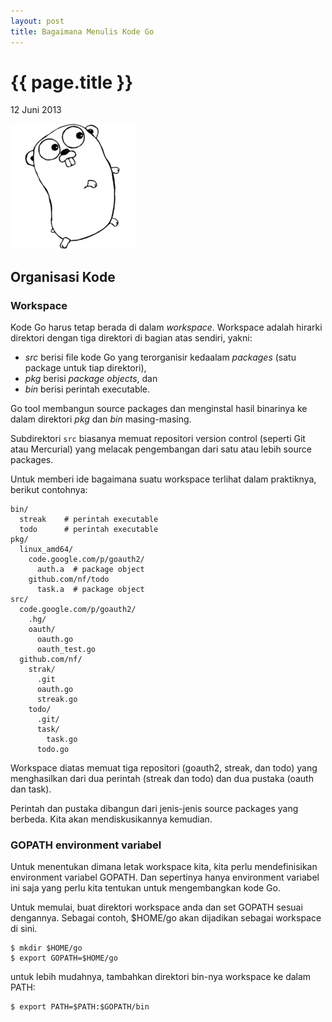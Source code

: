 ```yaml
---
layout: post
title: Bagaimana Menulis Kode Go
---
```


{{ page.title }}
================

<p class="meta">12 Juni 2013</p>

![Gopher - Maskot Bahasa Go](/images/gopherbw-small.png)

Organisasi Kode
---------------

### Workspace

Kode Go harus tetap berada di dalam _workspace_. Workspace adalah hirarki
direktori dengan tiga direktori di bagian atas sendiri, yakni:

- _src_ berisi file kode Go yang terorganisir kedaalam _packages_ (satu
  package untuk tiap direktori),
- _pkg_ berisi _package objects_, dan
- _bin_ berisi perintah executable.

Go tool membangun source packages dan menginstal hasil binarinya ke dalam
direktori _pkg_ dan _bin_ masing-masing.

Subdirektori `src` biasanya memuat repositori version control (seperti Git
atau Mercurial) yang melacak pengembangan dari satu atau lebih source
packages.

Untuk memberi ide bagaimana suatu workspace terlihat dalam praktiknya,
berikut contohnya:

    bin/
      streak    # perintah executable
      todo      # perintah executable
    pkg/
      linux_amd64/
        code.google.com/p/goauth2/
          auth.a  # package object
        github.com/nf/todo
          task.a  # package object
    src/
      code.google.com/p/goauth2/
        .hg/
        oauth/
          oauth.go
          oauth_test.go
      github.com/nf/
        strak/
          .git
          oauth.go
          streak.go
        todo/
          .git/
          task/
            task.go
          todo.go

Workspace diatas memuat tiga repositori (goauth2, streak, dan todo) yang
menghasilkan dari dua perintah (streak dan todo) dan dua pustaka (oauth dan
task).

Perintah dan pustaka dibangun dari jenis-jenis source packages yang berbeda.
Kita akan mendiskusikannya kemudian.

### GOPATH environment variabel

Untuk menentukan dimana letak workspace kita, kita perlu mendefinisikan
environment variabel GOPATH. Dan sepertinya hanya environment variabel ini
saja yang perlu kita tentukan untuk mengembangkan kode Go.

Untuk memulai, buat direktori workspace anda dan set GOPATH sesuai
dengannya. Sebagai contoh, $HOME/go akan dijadikan sebagai workspace di
sini.

    $ mkdir $HOME/go
    $ export GOPATH=$HOME/go

untuk lebih mudahnya, tambahkan direktori bin-nya workspace ke dalam PATH:

    $ export PATH=$PATH:$GOPATH/bin
